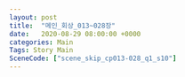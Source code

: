```yaml
---
layout: post
title:  "메인_회상_013~028장"
date:   2020-08-29 08:00:00 +0000
categories: Main
Tags: Story Main
SceneCode: ["scene_skip_cp013-028_q1_s10"]
---
```

